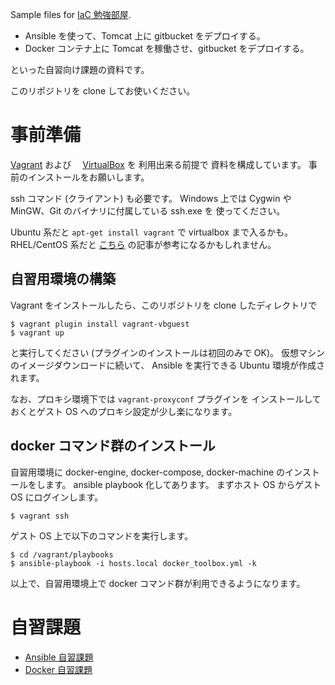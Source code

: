 Sample files for [IaC 勉強部屋](http://hfs.connpass.com/event/31879/).

* Ansible を使って、Tomcat 上に gitbucket をデプロイする。
* Docker コンテナ上に Tomcat を稼働させ、gitbucket をデプロイする。

といった自習向け課題の資料です。

このリポジトリを clone してお使いください。

# 事前準備

[Vagrant](https://www.vagrantup.com) および　
[VirtualBox](https://www.virtualbox.org/wiki/Downloads) を
利用出来る前提で 資料を構成しています。
事前のインストールをお願いします。

ssh コマンド (クライアント) も必要です。
Windows 上では Cygwin や MinGW、Git のバイナリに付属している ssh.exe を
使ってください。

Ubuntu 系だと ``apt-get install vagrant`` で virtualbox まで入るかも。
RHEL/CentOS 系だと [こちら](http://qiita.com/Itomaki/items/9a6a314a853cdcd00f80) の記事が参考になるかもしれません。

## 自習用環境の構築

Vagrant をインストールしたら、このリポジトリを clone したディレクトリで

    $ vagrant plugin install vagrant-vbguest
    $ vagrant up

と実行してください (プラグインのインストールは初回のみで OK)。
仮想マシンのイメージダウンロードに続いて、
Ansible を実行できる Ubuntu 環境が作成されます。

なお、プロキシ環境下では ``vagrant-proxyconf`` プラグインを
インストールしておくとゲスト OS へのプロキシ設定が少し楽になります。

## docker コマンド群のインストール

自習用環境に docker-engine, docker-compose, docker-machine のインストールをします。
ansible playbook 化してあります。
まずホスト OS からゲスト OS にログインします。

    $ vagrant ssh

ゲスト OS 上で以下のコマンドを実行します。

    $ cd /vagrant/playbooks
    $ ansible-playbook -i hosts.local docker_toolbox.yml -k

以上で、自習用環境上で docker コマンド群が利用できるようになります。

# 自習課題

* [Ansible 自習課題](playbooks/README.md)
* [Docker 自習課題](docker/README.md)

